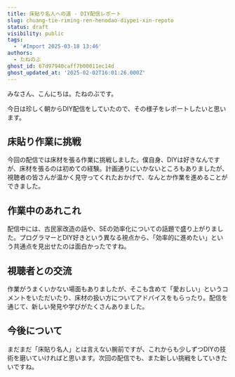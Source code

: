 ```yaml
---
title: 床貼り名人への道 - DIY配信レポート
slug: chuang-tie-riming-ren-henodao-diypei-xin-repoto
status: draft
visibility: public
tags:
  - '#Import 2025-03-18 13:46'
authors:
  - たねのぶ
ghost_id: 67d97940caff7b00011ec14d
ghost_updated_at: '2025-02-02T16:01:26.000Z'
---
```

みなさん、こんにちは。たねのぶです。

今日は珍しく朝からDIY配信をしていたので、その様子をレポートしたいと思います。

## 床貼り作業に挑戦

今回の配信では床材を張る作業に挑戦しました。僕自身、DIYは好きなんですが、床材を張るのは初めての経験。計画通りにいかないところもありましたが、視聴者の皆さんが温かく見守ってくれたおかげで、なんとか作業を進めることができました。

## 作業中のあれこれ

配信中には、古民家改造の話や、SEの効率化についての話題で盛り上がりました。プログラマーとDIY好きという異なる視点から、「効率的に進めたい」という共通点を見出せたのは面白かったですね。

## 視聴者との交流

作業がうまくいかない場面もありましたが、そこも含めて「愛おしい」というコメントをいただいたり、床材の扱い方についてアドバイスをもらったり。配信を通じて、新しい発見や学びがたくさんありました。

## 今後について

まだまだ「床貼り名人」とは言えない腕前ですが、これからも少しずつDIYの技術を磨いていければと思います。次回の配信でも、また新しい挑戦をしていきたいですね。
